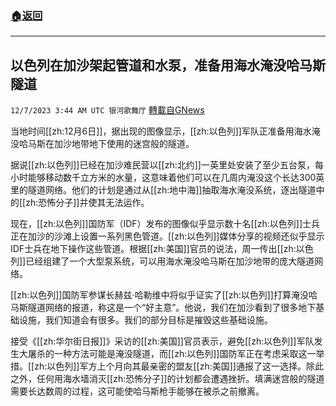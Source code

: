 ###  [:house:返回](README.md)
---


## 以色列在加沙架起管道和水泵，准备用海水淹没哈马斯隧道
`12/7/2023 3:44 AM UTC 银河歌舞厅` [轉載自GNews](https://gnews.org/articles/2080540)

当地时间[[zh:12月6日]]，据出现的图像显示，[[zh:以色列]]军队正准备用海水淹没哈马斯在加沙地带地下使用的迷宫般的隧道。

据说[[zh:以色列]]已经在加沙难民营以[[zh:北约]]一英里处安装了至少五台泵，每小时能够移动数千立方米的水量，这意味着他们可以在几周内淹没这个长达300英里的隧道网络。他们的计划是通过从[[zh:地中海]]抽取海水淹没系统，逐出隧道中的[[zh:恐怖分子]]并使其无法运作。

现在，[[zh:以色列]]国防军（IDF）发布的图像似乎显示数十名[[zh:以色列]]士兵正在加沙的沙滩上设置一系列黑色管道。[[zh:以色列]]媒体分享的视频还似乎显示IDF士兵在地下操作这些管道。根据[[zh:美国]]官员的说法，周一传出[[zh:以色列]]已经组建了一个大型泵系统，可以用海水淹没哈马斯在加沙地带的庞大隧道网络。


[[zh:以色列]]国防军参谋长赫兹·哈勒维中将似乎证实了[[zh:以色列]]打算淹没哈马斯隧道网络的报道，称这是一个“好主意”。他说，我们在加沙看到了很多地下基础设施，我们知道会有很多。我们的部分目标是摧毁这些基础设施。

接受《[[zh:华尔街日报]]》采访的[[zh:美国]]官员表示，避免[[zh:以色列]]军队发生大屠杀的一种方法可能是淹没隧道，而[[zh:以色列]]国防军正在考虑采取这一举措。[[zh:以色列]]军方上个月向其最亲密的盟友[[zh:美国]]通报了这一选择。除此之外，任何用海水墙消灭[[zh:恐怖分子]]的计划都会遭遇挫折。填满迷宫般的隧道需要长达数周的过程，这可能使哈马斯枪手能够在被杀之前撤离。
